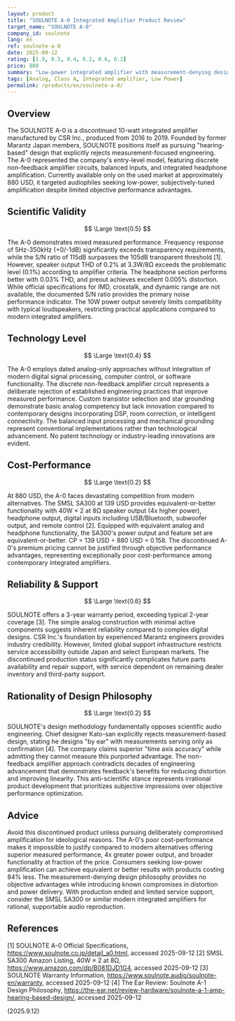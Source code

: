 ```yaml
---
layout: product
title: "SOULNOTE A-0 Integrated Amplifier Product Review"
target_name: "SOULNOTE A-0"
company_id: soulnote
lang: en
ref: soulnote-a-0
date: 2025-09-12
rating: [1.9, 0.5, 0.4, 0.2, 0.6, 0.2]
price: 880
summary: "Low-power integrated amplifier with measurement-denying design philosophy and poor cost-performance"
tags: [Analog, Class A, Integrated amplifier, Low Power]
permalink: /products/en/soulnote-a-0/
---
```

## Overview

The SOULNOTE A-0 is a discontinued 10-watt integrated amplifier manufactured by CSR Inc., produced from 2016 to 2019. Founded by former Marantz Japan members, SOULNOTE positions itself as pursuing "hearing-based" design that explicitly rejects measurement-focused engineering. The A-0 represented the company's entry-level model, featuring discrete non-feedback amplifier circuits, balanced inputs, and integrated headphone amplification. Currently available only on the used market at approximately 880 USD, it targeted audiophiles seeking low-power, subjectively-tuned amplification despite limited objective performance advantages.

## Scientific Validity

$$ \Large \text{0.5} $$

The A-0 demonstrates mixed measured performance. Frequency response of 5Hz-350kHz (+0/-1dB) significantly exceeds transparency requirements, while the S/N ratio of 115dB surpasses the 105dB transparent threshold [1]. However, speaker output THD of 0.2% at 3.3W/8Ω exceeds the problematic level (0.1%) according to amplifier criteria. The headphone section performs better with 0.03% THD, and preout achieves excellent 0.005% distortion. While official specifications for IMD, crosstalk, and dynamic range are not available, the documented S/N ratio provides the primary noise performance indicator. The 10W power output severely limits compatibility with typical loudspeakers, restricting practical applications compared to modern integrated amplifiers.

## Technology Level

$$ \Large \text{0.4} $$

The A-0 employs dated analog-only approaches without integration of modern digital signal processing, computer control, or software functionality. The discrete non-feedback amplifier circuit represents a deliberate rejection of established engineering practices that improve measured performance. Custom transistor selection and star grounding demonstrate basic analog competency but lack innovation compared to contemporary designs incorporating DSP, room correction, or intelligent connectivity. The balanced input processing and mechanical grounding represent conventional implementations rather than technological advancement. No patent technology or industry-leading innovations are evident.

## Cost-Performance

$$ \Large \text{0.2} $$

At 880 USD, the A-0 faces devastating competition from modern alternatives. The SMSL SA300 at 139 USD provides equivalent-or-better functionality with 40W × 2 at 8Ω speaker output (4x higher power), headphone output, digital inputs including USB/Bluetooth, subwoofer output, and remote control [2]. Equipped with equivalent analog and headphone functionality, the SA300's power output and feature set are equivalent-or-better. CP = 139 USD ÷ 880 USD = 0.158. The discontinued A-0's premium pricing cannot be justified through objective performance advantages, representing exceptionally poor cost-performance among contemporary integrated amplifiers.

## Reliability & Support

$$ \Large \text{0.6} $$

SOULNOTE offers a 3-year warranty period, exceeding typical 2-year coverage [3]. The simple analog construction with minimal active components suggests inherent reliability compared to complex digital designs. CSR Inc.'s foundation by experienced Marantz engineers provides industry credibility. However, limited global support infrastructure restricts service accessibility outside Japan and select European markets. The discontinued production status significantly complicates future parts availability and repair support, with service dependent on remaining dealer inventory and third-party support.

## Rationality of Design Philosophy

$$ \Large \text{0.2} $$

SOULNOTE's design methodology fundamentally opposes scientific audio engineering. Chief designer Kato-san explicitly rejects measurement-based design, stating he designs "by ear" with measurements serving only as confirmation [4]. The company claims superior "time axis accuracy" while admitting they cannot measure this purported advantage. The non-feedback amplifier approach contradicts decades of engineering advancement that demonstrates feedback's benefits for reducing distortion and improving linearity. This anti-scientific stance represents irrational product development that prioritizes subjective impressions over objective performance optimization.

## Advice

Avoid this discontinued product unless pursuing deliberately compromised amplification for ideological reasons. The A-0's poor cost-performance makes it impossible to justify compared to modern alternatives offering superior measured performance, 4x greater power output, and broader functionality at fraction of the price. Consumers seeking low-power amplification can achieve equivalent or better results with products costing 84% less. The measurement-denying design philosophy provides no objective advantages while introducing known compromises in distortion and power delivery. With production ended and limited service support, consider the SMSL SA300 or similar modern integrated amplifiers for rational, supportable audio reproduction.

## References

[1] SOULNOTE A-0 Official Specifications, https://www.soulnote.co.jp/detail_a0.html, accessed 2025-09-12
[2] SMSL SA300 Amazon Listing, 40W × 2 at 8Ω, https://www.amazon.com/dp/B081DJD1G4, accessed 2025-09-12
[3] SOULNOTE Warranty Information, https://www.soulnote.audio/soulnote-en/warranty, accessed 2025-09-12
[4] The Ear Review: Soulnote A-1 Design Philosophy, https://the-ear.net/review-hardware/soulnote-a-1-amp-hearing-based-design/, accessed 2025-09-12

(2025.9.12)